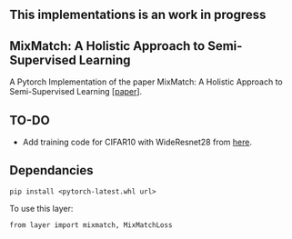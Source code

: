 ## This implementations is an work in progress
## MixMatch: A Holistic Approach to Semi-Supervised Learning
A Pytorch Implementation of the paper MixMatch: A Holistic Approach to Semi-Supervised Learning [[paper](https://arxiv.org/pdf/1905.02249.pdf)].
## TO-DO
* Add training code for CIFAR10 with WideResnet28 from [here](https://github.com/meliketoy/wide-resnet.pytorch/blob/master/networks/wide_resnet.py).

## Dependancies
```
pip install <pytorch-latest.whl url>
```

To use this layer:
```
from layer import mixmatch, MixMatchLoss
```
